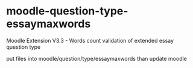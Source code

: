 # moodle-question-type-essaymaxwords
Moodle Extension V3.3 -  Words count validation of extended essay question type

put files into moodle/question/type/essaymaxwords
than update moodle
